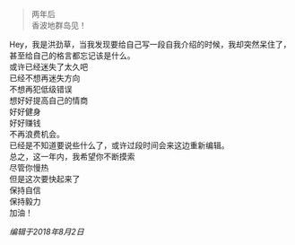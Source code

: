 > 两年后  
> 香波地群岛见！

Hey，我是洪劲草，当我发现要给自己写一段自我介绍的时候，我却突然呆住了，甚至给自己的格言都忘记该是什么。  
或许已经迷失了太久吧  
已经不想再迷失方向  
不想再犯低级错误  
想好好提高自己的情商  
好好健身  
好好赚钱  
不再浪费机会。  
已经是不知道要说些什么了，或许过段时间会来这边重新编辑。  
总之，这一年内，我希望你不断摸索  
尽管你慢热  
但是这次要快起来了  
保持自信  
保持毅力  
加油！   

*编辑于2018年8月2日*
  
